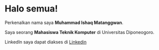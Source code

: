 # Halo semua! 

Perkenalkan nama saya **Muhammad Ishaq Matanggwan**.

Saya seorang **Mahasiswa Teknik Komputer** di Universitas Diponeogoro.

LinkedIn saya dapat diakses di [Linkedin](https://www.linkedin.com/in/muhammad-ishaq-matanggwan-478573203/)
